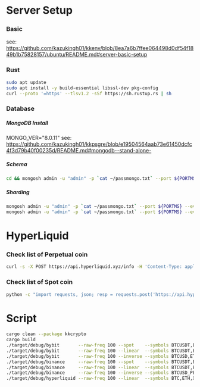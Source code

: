 # Server Setup

### Basic

see: https://github.com/kazukingh01/kkenv/blob/8ea7a6b7ffee064498d0df54f1849b1b75828157/ubuntu/README.md#server-basic-setup

### Rust

```bash
sudo apt update
sudo apt install -y build-essential libssl-dev pkg-config
curl --proto '=https' --tlsv1.2 -sSf https://sh.rustup.rs | sh
```

### Database

##### MongoDB Install

MONGO_VER="8.0.11"
see: https://github.com/kazukingh01/kkpsgre/blob/e19504564aab73e61450dcfc4f3d79b40f00235d/README.md#mongodb--stand-alone-

##### Schema

```bash
cd && mongosh admin -u "admin" -p `cat ~/passmongo.txt` --port ${PORTMS} --eval 'load("./kkcrypto/src/db/schema.mongo.js");'
```

##### Sharding

```bash
mongosh admin -u "admin" -p `cat ~/passmongo.txt` --port ${PORTMS} --eval 'sh.enableSharding("trade");'
mongosh admin -u "admin" -p `cat ~/passmongo.txt` --port ${PORTMS} --eval 'sh.shardCollection("trade.candles_1s", {"metadata": 1});'
```

# HyperLiquid

### Check list of Perpetual coin

```bash
curl -s -X POST https://api.hyperliquid.xyz/info -H 'Content-Type: application/json' -d '{"type":"meta"}' | jq '.universe[].name'
```

### Check list of Spot coin

```bash
python -c "import requests, json; resp = requests.post('https://api.hyperliquid.xyz/info', json={'type': 'spotMeta'}).json(); id_to_token = {tok['index']: tok['name'] for tok in resp['tokens']}; pairs = [(item['name'],f\"{id_to_token[item['tokens'][0]]}/{id_to_token[item['tokens'][1]]}\") for item in resp['universe']]; [print(f'{x}: {y}') for x, y in dict(pairs).items()]"
```

# Script

```bash
cargo clean --package kkcrypto
cargo build
./target/debug/bybit       --raw-freq 100 --spot    --symbols BTCUSDT,ETHUSDT,XRPUSDT,BNBUSDT,SOLUSDT # --update
./target/debug/bybit       --raw-freq 100 --linear  --symbols BTCUSDT,ETHUSDT,XRPUSDT,BNBUSDT,SOLUSDT # --update
./target/debug/bybit       --raw-freq 100 --inverse --symbols BTCUSD,ETHUSD,XRPUSD,SOLUSD             # --update
./target/debug/binance     --raw-freq 100 --spot    --symbols BTCUSDT,ETHUSDT,XRPUSDT,BNBUSDT,SOLUSDT # --update
./target/debug/binance     --raw-freq 100 --linear  --symbols BTCUSDT,ETHUSDT,XRPUSDT,BNBUSDT,SOLUSDT # --update
./target/debug/binance     --raw-freq 100 --inverse --symbols BTCUSD_PERP,ETHUSD_PERP,XRPUSD_PERP,BNBUSD_PERP,SOLUSD_PERP # --update
./target/debug/hyperliquid --raw-freq 100 --linear  --symbols BTC,ETH,XRP,BNB,SOL,HYPE # --update
```
